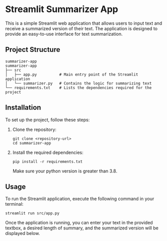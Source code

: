 # Streamlit Summarizer App

This is a simple Streamlit web application that allows users to input text and receive a summarized version of their text. The application is designed to provide an easy-to-use interface for text summarization.

## Project Structure

```
summarizer-app
summarizer-app
├── src
│   ├── app.py          # Main entry point of the Streamlit application
│   └── summarizer.py   # Contains the logic for summarizing text
└── requirements.txt    # Lists the dependencies required for the project
```

## Installation

To set up the project, follow these steps:

1. Clone the repository:
   ```
   git clone <repository-url>
   cd summarizer-app
   ```

2. Install the required dependencies:
   ```
   pip install -r requirements.txt
   ```
   Make sure your python version is greater than 3.8.

## Usage

To run the Streamlit application, execute the following command in your terminal:

```
streamlit run src/app.py
```

Once the application is running, you can enter your text in the provided textbox, a desired length of summary, and the summarized version will be displayed below.
